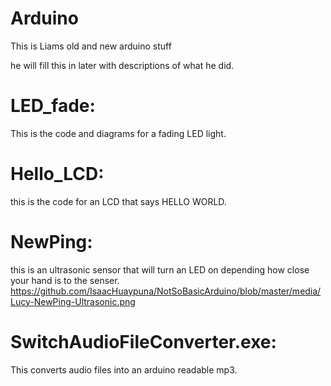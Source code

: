 # Arduino
This is Liams old and new arduino stuff

he will fill this in later with descriptions of what he did.

# LED_fade:

This is the code and diagrams for a fading LED light.

# Hello_LCD: 

this is the code for an LCD that says HELLO WORLD.

# NewPing: 

this is an ultrasonic sensor that will turn an LED on depending how close your hand is to the senser.  
https://github.com/IsaacHuaypuna/NotSoBasicArduino/blob/master/media/Lucy-NewPing-Ultrasonic.png
# SwitchAudioFileConverter.exe:

This converts audio files into an arduino readable mp3.

